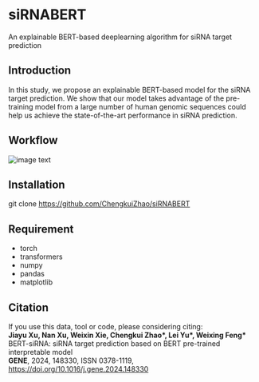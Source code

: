 # siRNABERT
An explainable BERT-based deeplearning algorithm for siRNA target prediction 

## Introduction
In this study, we propose an explainable BERT-based model for the siRNA target prediction. We show that our model takes advantage of the pre-training model from a large number of human genomic sequences could help us achieve the state-of-the-art performance in siRNA prediction.

## Workflow
![image text](https://github.com/ChengkuiZhao/SiRNABERT/blob/main/image/Workflow.jpg)

## Installation
git clone https://github.com/ChengkuiZhao/siRNABERT

## Requirement
* torch
* transformers
* numpy
* pandas
* matplotlib
## Citation
If you use this data, tool or code, please considering citing:<br />
__Jiayu Xu, Nan Xu, Weixin Xie, Chengkui Zhao*, Lei Yu*, Weixing Feng*__<br />
BERT-siRNA: siRNA target prediction based on BERT pre-trained interpretable model<br />
**GENE**, 2024, 148330, ISSN 0378-1119, https://doi.org/10.1016/j.gene.2024.148330
